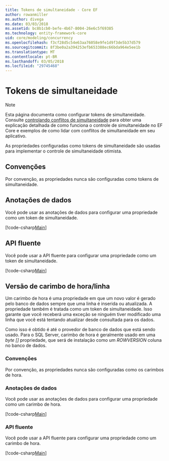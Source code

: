 ```yaml
---
title: Tokens de simultaneidade - Core EF
author: rowanmiller
ms.author: divega
ms.date: 03/03/2018
ms.assetid: bc8b1cb0-befe-4b67-8004-26e6c5f69385
ms.technology: entity-framework-core
uid: core/modeling/concurrency
ms.openlocfilehash: f3cf28d5c54e63aa76058e9fe1d9f3de5b37d579
ms.sourcegitcommit: 8f3be0a2a394253efb653388ec66bda964e5ee1b
ms.translationtype: MT
ms.contentlocale: pt-BR
ms.lasthandoff: 03/05/2018
ms.locfileid: "29745468"
---
```

# <a name="concurrency-tokens"></a>Tokens de simultaneidade

> [!NOTE]
> Esta página documenta como configurar tokens de simultaneidade. Consulte [controlando conflitos de simultaneidade](../saving/concurrency.md) para obter uma explicação detalhada de como funciona o controle de simultaneidade no EF Core e exemplos de como lidar com conflitos de simultaneidade em seu aplicativo.

As propriedades configuradas como tokens de simultaneidade são usadas para implementar o controle de simultaneidade otimista.

## <a name="conventions"></a>Convenções

Por convenção, as propriedades nunca são configuradas como tokens de simultaneidade.

## <a name="data-annotations"></a>Anotações de dados

Você pode usar as anotações de dados para configurar uma propriedade como um token de simultaneidade.

[!code-csharp[Main](../../../samples/core/Modeling/DataAnnotations/Samples/Concurrency.cs#ConfigureConcurrencyAnnotations)]

## <a name="fluent-api"></a>API fluente

Você pode usar a API fluente para configurar uma propriedade como um token de simultaneidade.

[!code-csharp[Main](../../../samples/core/Modeling/FluentAPI/Samples/Concurrency.cs#ConfigureConcurrencyFluent)]

## <a name="timestamprow-version"></a>Versão de carimbo de hora/linha

Um carimbo de hora é uma propriedade em que um novo valor é gerado pelo banco de dados sempre que uma linha é inserida ou atualizada. A propriedade também é tratada como um token de simultaneidade. Isso garante que você receberá uma exceção se ninguém tiver modificado uma linha que você está tentando atualizar desde consultada para os dados.

Como isso é obtido é até o provedor de banco de dados que está sendo usado. Para o SQL Server, carimbo de hora é geralmente usado em uma *byte []* propriedade, que será de instalação como um *ROWVERSION* coluna no banco de dados.

### <a name="conventions"></a>Convenções

Por convenção, as propriedades nunca são configuradas como os carimbos de hora.

### <a name="data-annotations"></a>Anotações de dados

Você pode usar as anotações de dados para configurar uma propriedade como um carimbo de hora.

[!code-csharp[Main](../../../samples/core/Modeling/DataAnnotations/Samples/Timestamp.cs#ConfigureTimestampAnnotations)]

### <a name="fluent-api"></a>API fluente

Você pode usar a API fluente para configurar uma propriedade como um carimbo de hora.

[!code-csharp[Main](../../../samples/core/Modeling/FluentAPI/Samples/Timestamp.cs#ConfigureTimestampFluent)]
